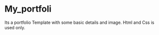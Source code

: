 # My_portfoli
Its a portfolio Template with some basic details and image.
Html and Css is used only. 
